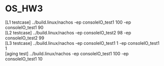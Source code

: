 # OS_HW3
[L1 testcase] ../build.linux/nachos -ep consoleIO_test1 100 -ep consoleIO_test1 90 <br />
[L2 testcase] ../build.linux/nachos -ep consoleIO_test2 98 -ep consoleIO_test2 99 <br />
[L3 testcase] ../build.linux/nachos -ep consoleIO_test1 1 -ep consoleIO_test1 1 <br />
[aging test]  ../build.linux/nachos -ep consoleIO_test1 100 -ep consoleIO_test1 10
